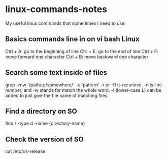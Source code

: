 # linux-commands-notes
My useful linux commands that some times I need to use.

## Basics commands line in on vi bash Linux

Ctrl + A: go to the beginning of line
Ctrl + E: go to the end of line
Ctrl + F: move forward one character
Ctrl + B: move backward one character

## Search some text inside of files

grep -rnw '/path/to/somewhere/' -e 'pattern'
-r or -R is recursive,
-n is line number, and
-w stands for match the whole word.
-l (lower-case L) can be added to just give the file name of matching files.

## Find a directory on SO
find / -type d -name {directory-name}

## Check the version of SO
cat /etc/os-release
